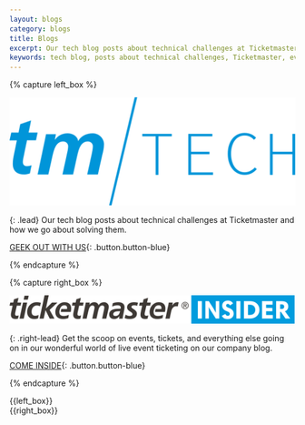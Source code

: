 ```yaml
---
layout: blogs
category: blogs
title: Blogs
excerpt: Our tech blog posts about technical challenges at Ticketmaster and how we go about solving them.
keywords: tech blog, posts about technical challenges, Ticketmaster, events, tickets
---
```



{% capture left_box %}

[![Icon1](/assets/img/blogs/tm-tech-logo.svg)](http://tech.ticketmaster.com)

{: .lead}
Our tech blog posts about technical challenges at Ticketmaster and how we go about solving them.

[GEEK OUT WITH US](http://tech.ticketmaster.com){: .button.button-blue}

{% endcapture %}


{% capture right_box %}

[![Icon1](/assets/img/blogs/ticketmaster-insider-logo.svg)](http://insider.ticketmaster.com)

{: .right-lead}
Get the scoop on events, tickets, and everything else going on in our wonderful world of live event ticketing on our company blog.

[COME INSIDE](http://insider.ticketmaster.com){: .button.button-blue}

{% endcapture %}

<div class="row row-blogs">
    <div class="row-container row-container-blogs">
<div class="col-xs-12 box-left" markdown="1">
{{left_box}}
</div>
<div class="col-xs-12 box-right" markdown="1">
{{right_box}}
</div>
     </div>
</div>
